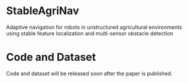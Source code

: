 # StableAgriNav
Adaptive navigation for robots in unstructured agricultural environments using stable feature localization and multi-sensor obstacle detection


# Code and Dataset
Code and dataset will be released soon after the paper is published.

